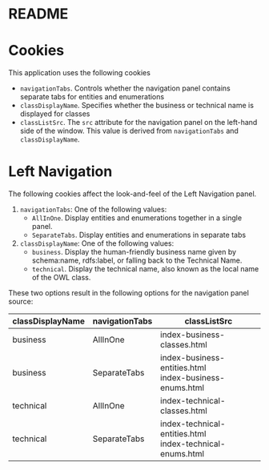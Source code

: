 # README

# Cookies
This application uses the following cookies

- `navigationTabs`.  Controls whether the navigation panel contains separate tabs for entities and enumerations
- `classDisplayName`. Specifies whether the business or technical name is displayed for classes
- `classListSrc`.  The `src` attribute for the navigation panel on the left-hand side of the window.  This value is derived from `navigationTabs` and `classDisplayName`.

# Left Navigation
The following cookies affect the look-and-feel of the Left Navigation panel.

1. `navigationTabs`:  One of the following values:
   - `AllInOne`.  Display entities and enumerations together in a single panel.
   - `SeparateTabs`.  Display entities and enumerations in separate tabs
2. `classDisplayName`:  One of the following values:
   - `business`.  Display the human-friendly business name given by schema:name, rdfs:label, or falling back to the Technical Name.
   - `technical`.  Display the technical name, also known as the local name of the OWL class.
   
These two options result in the following options for the navigation panel source:

| classDisplayName | navigationTabs   | classListSrc                                                |
| ---------------- | ---------------- | ----------------------------------------------------------- |
| business         | AllInOne         | index-business-classes.html                                 |
| business         | SeparateTabs     | index-business-entities.html<br>index-business-enums.html   |
| technical        | AllInOne         | index-technical-classes.html                                |
| technical        | SeparateTabs     | index-technical-entities.html<br>index-technical-enums.html |


